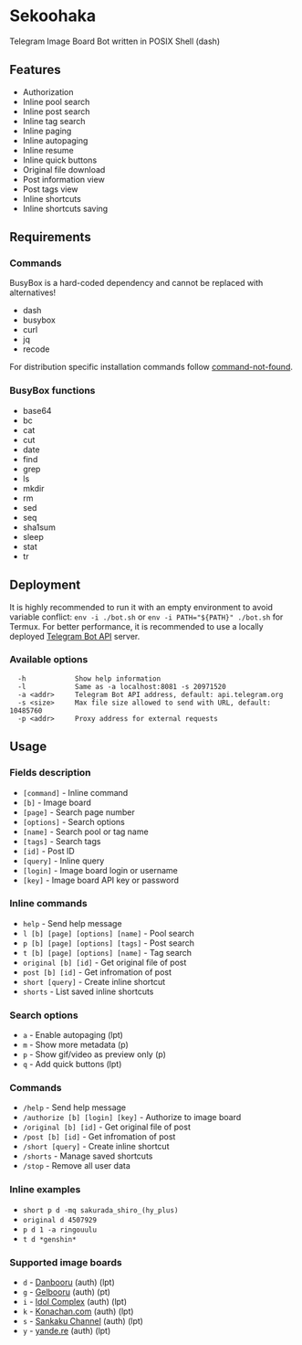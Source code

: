 # Sekoohaka

Telegram Image Board Bot written in POSIX Shell (dash)

## Features

* Authorization
* Inline pool search
* Inline post search
* Inline tag search
* Inline paging
* Inline autopaging
* Inline resume
* Inline quick buttons
* Original file download
* Post information view
* Post tags view
* Inline shortcuts
* Inline shortcuts saving

## Requirements

### Commands

BusyBox is a hard-coded dependency and cannot be replaced with alternatives!

* dash
* busybox
* curl
* jq
* recode

For distribution specific installation commands follow [command-not-found](https://command-not-found.com/).

### BusyBox functions

* base64
* bc
* cat
* cut
* date
* find
* grep
* ls
* mkdir
* rm
* sed
* seq
* sha1sum
* sleep
* stat
* tr

## Deployment

It is highly recommended to run it with an empty environment to avoid variable conflict: `env -i ./bot.sh` or `env -i PATH="${PATH}" ./bot.sh` for Termux.
For better performance, it is recommended to use a locally deployed [Telegram Bot API](https://github.com/tdlib/telegram-bot-api) server.

### Available options

```
  -h            Show help information
  -l            Same as -a localhost:8081 -s 20971520
  -a <addr>     Telegram Bot API address, default: api.telegram.org
  -s <size>     Max file size allowed to send with URL, default: 10485760
  -p <addr>     Proxy address for external requests
```

## Usage

### Fields description

* `[command]` - Inline command
* `[b]` - Image board
* `[page]` - Search page number
* `[options]` - Search options
* `[name]` - Search pool or tag name
* `[tags]` - Search tags
* `[id]` - Post ID
* `[query]` - Inline query
* `[login]` - Image board login or username
* `[key]` - Image board API key or password

### Inline commands

* `help` - Send help message
* `l [b] [page] [options] [name]` - Pool search
* `p [b] [page] [options] [tags]` - Post search
* `t [b] [page] [options] [name]` - Tag search
* `original [b] [id]` - Get original file of post
* `post [b] [id]` - Get infromation of post
* `short [query]` - Create inline shortcut
* `shorts` - List saved inline shortcuts

### Search options

* `a` - Enable autopaging (lpt)
* `m` - Show more metadata (p)
* `p` - Show gif/video as preview only (p)
* `q` - Add quick buttons (lpt)

### Commands

* `/help` - Send help message
* `/authorize [b] [login] [key]` - Authorize to image board
* `/original [b] [id]` - Get original file of post
* `/post [b] [id]` - Get infromation of post
* `/short [query]` - Create inline shortcut
* `/shorts` - Manage saved shortcuts
* `/stop` - Remove all user data

### Inline examples

* `short p d -mq sakurada_shiro_(hy_plus)`
* `original d 4507929`
* `p d 1 -a ringouulu`
* `t d *genshin*`

### Supported image boards

* `d` - [Danbooru](https://danbooru.donmai.us/) (auth) (lpt)
* `g` - [Gelbooru](https://gelbooru.com/) (auth) (pt)
* `i` - [Idol Complex](https://idol.sankakucomplex.com/) (auth) (lpt)
* `k` - [Konachan.com](https://konachan.com/) (auth) (lpt)
* `s` - [Sankaku Channel](https://chan.sankakucomplex.com/) (auth) (lpt)
* `y` - [yande.re](https://yande.re/) (auth) (lpt)
